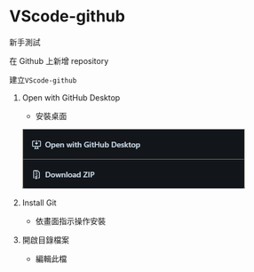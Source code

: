 # VScode-github
新手測試

在 Github 上新增 repository

建立`VScode-github`

1. Open with GitHub Desktop
   - 安裝桌面
   
   ![Alt text][def]

2. Install Git
   - 依畫面指示操作安裝

3. 開啟目錄檔案
   - 編輯此檔

   [def]: ./images/image.png
